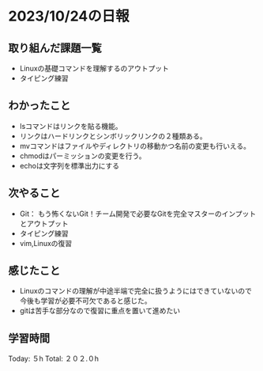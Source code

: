 # 2023/10/24の日報
## 取り組んだ課題一覧
*  Linuxの基礎コマンドを理解するのアウトプット
*  タイピング練習
## わかったこと
* lsコマンドはリンクを貼る機能。
* リンクはハードリンクとシンボリックリンクの２種類ある。
* mvコマンドはファイルやディレクトリの移動かつ名前の変更も行いえる。
* chmodはパーミッションの変更を行う。
* echoは文字列を標準出力にする
## 次やること
*  Git： もう怖くないGit！チーム開発で必要なGitを完全マスターのインプットとアウトプット
*  タイピング練習
*  vim,Linuxの復習
## 感じたこと
* Linuxのコマンドの理解が中途半端で完全に扱うようにはできていないので今後も学習が必要不可欠であると感じた。
* gitは苦手な部分なので復習に重点を置いて進めたい
## 学習時間
Today: ５h
Total: ２０２.０h
